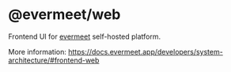 # @evermeet/web

Frontend UI for [evermeet](https://github.com/evermeet/evermeet) self-hosted platform.

More information: https://docs.evermeet.app/developers/system-architecture/#frontend-web
